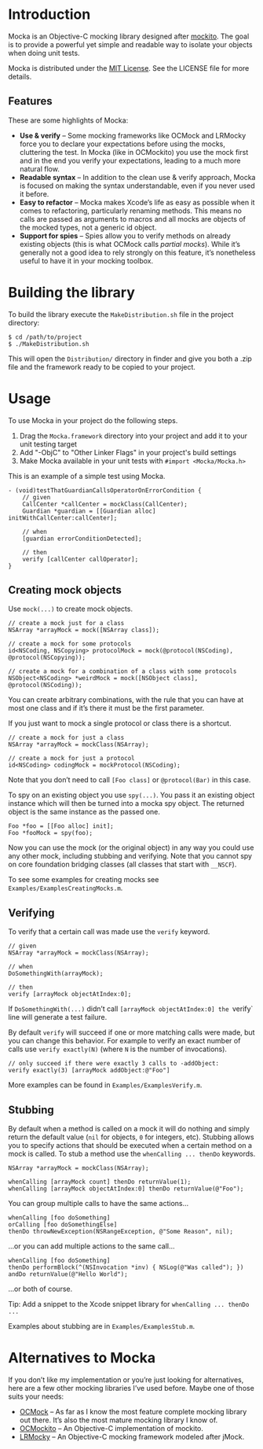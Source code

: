 # Introduction
Mocka is an Objective-C mocking library designed after [mockito](http://code.google.com/p/mockito/). The goal is to provide a powerful yet simple and readable way to isolate your objects when doing unit tests.

Mocka is distributed under the [MIT License](http://opensource.org/licenses/mit-license.php). See the LICENSE file for more details.

## Features
These are some highlights of Mocka:

* **Use & verify** – Some mocking frameworks like OCMock and LRMocky force you to declare your expectations before using the mocks, cluttering the test. In Mocka (like in OCMockito) you use the mock first and in the end you verify your expectations, leading to a much more natural flow.
* **Readable syntax** – In addition to the clean use & verify approach, Mocka is focused on making the syntax understandable, even if you never used it before.
* **Easy to refactor** – Mocka makes Xcode’s life as easy as possible when it comes to refactoring, particularly renaming methods. This means no calls are passed as arguments to macros and all mocks are objects of the mocked types, not a generic id object.
* **Support for spies** – Spies allow you to verify methods on already existing objects (this is what OCMock calls *partial mocks*). While it’s generally not a good idea to rely strongly on this feature, it’s nonetheless useful to have it in your mocking toolbox.

# Building the library
To build the library execute the `MakeDistribution.sh` file in the project directory:

	$ cd /path/to/project
	$ ./MakeDistribution.sh
This will open the `Distribution/` directory in finder and give you both a .zip file and the framework ready to be copied to your project.

# Usage
To use Mocka in your project do the following steps.

1. Drag the `Mocka.framework` directory into your project and add it to your unit testing target
2. Add "-ObjC" to "Other Linker Flags" in your project's build settings
3. Make Mocka available in your unit tests with `#import <Mocka/Mocka.h>`

This is an example of a simple test using Mocka.

	- (void)testThatGuardianCallsOperatorOnErrorCondition {
		// given
		CallCenter *callCenter = mockClass(CallCenter);
		Guardian *guardian = [[Guardian alloc] initWithCallCenter:callCenter];
		
		// when
		[guardian errorConditionDetected];
		
		// then
		verify [callCenter callOperator];
	}

## Creating mock objects
Use `mock(...)` to create mock objects.

	// create a mock just for a class
	NSArray *arrayMock = mock([NSArray class]);
	
	// create a mock for some protocols
	id<NSCoding, NSCopying> protocolMock = mock(@protocol(NSCoding), @protocol(NSCopying));
	
	// create a mock for a combination of a class with some protocols
	NSObject<NSCoding> *weirdMock = mock([NSObject class], @protocol(NSCoding));

You can create arbitrary combinations, with the rule that you can have at most one class and if it’s there it must be the first parameter.

If you just want to mock a single protocol or class there is a shortcut.

	// create a mock for just a class
	NSArray *arrayMock = mockClass(NSArray);
	
	// create a mock for just a protocol
	id<NSCoding> codingMock = mockProtocol(NSCoding);

Note that you don’t need to call `[Foo class]` or `@protocol(Bar)` in this case.

To spy on an existing object you use `spy(...)`. You pass it an existing object instance which will then be turned into a mocka spy object. The returned object is the same instance as the passed one.

	Foo *foo = [[Foo alloc] init];
	Foo *fooMock = spy(foo);

Now you can use the mock (or the original object) in any way you could use any other mock, including stubbing and verifying. Note that you cannot spy on core foundation bridging classes (all classes that start with `__NSCF`).

To see some examples for creating mocks see `Examples/ExamplesCreatingMocks.m`.

## Verifying
To verify that a certain call was made use the `verify` keyword.

	// given
	NSArray *arrayMock = mockClass(NSArray);
	
	// when
	DoSomethingWith(arrayMock);
	
	// then
	verify [arrayMock objectAtIndex:0];

If `DoSomethingWith(...)` didn’t call `[arrayMock objectAtIndex:0] the `verify` line will generate a test failure.

By default `verify` will succeed if one or more matching calls were made, but you can change this behavior. For example to verify an exact number of calls use `verify exactly(N)` (where `N` is the number of invocations).

	// only succeed if there were exactly 3 calls to -addObject:
	verify exactly(3) [arrayMock addObject:@"Foo"]

More examples can be found in `Examples/ExamplesVerify.m`.

## Stubbing
By default when a method is called on a mock it will do nothing and simply return the default value (`nil` for objects, `0` for integers, etc). Stubbing allows you to specify actions that should be executed when a certain method on a mock is called. To stub a method use the `whenCalling ... thenDo` keywords.

	NSArray *arrayMock = mockClass(NSArray);
	
	whenCalling [arrayMock count] thenDo returnValue(1);
	whenCalling [arrayMock objectAtIndex:0] thenDo returnValue(@"Foo");

You can group multiple calls to have the same actions…

	whenCalling [foo doSomething]
	orCalling [foo doSomethingElse]
	thenDo throwNewException(NSRangeException, @"Some Reason", nil);

…or you can add multiple actions to the same call…

	whenCalling [foo doSomething]
	thenDo performBlock(^(NSInvocation *inv) { NSLog(@"Was called"); })
	andDo returnValue(@"Hello World");

…or both of course.

Tip: Add a snippet to the Xcode snippet library for `whenCalling ... thenDo ...`

Examples about stubbing are in `Examples/ExamplesStub.m`.

# Alternatives to Mocka
If you don’t like my implementation or you’re just looking for alternatives, here are a few other mocking libraries I’ve used before. Maybe one of those suits your needs:

* [OCMock](https://github.com/erikdoe/ocmock) – As far as I know the most feature complete mocking library out there. It’s also the most mature mocking library I know of.
* [OCMockito](https://github.com/jonreid/OCMockito/) – An Objective-C implementation of mockito. 
* [LRMocky](https://github.com/lukeredpath/LRMocky) – An Objective-C mocking framework modeled after jMock.
